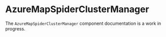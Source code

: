 # AzureMapSpiderClusterManager

The `AzureMapSpiderClusterManager` component documentation is a work in progress.
